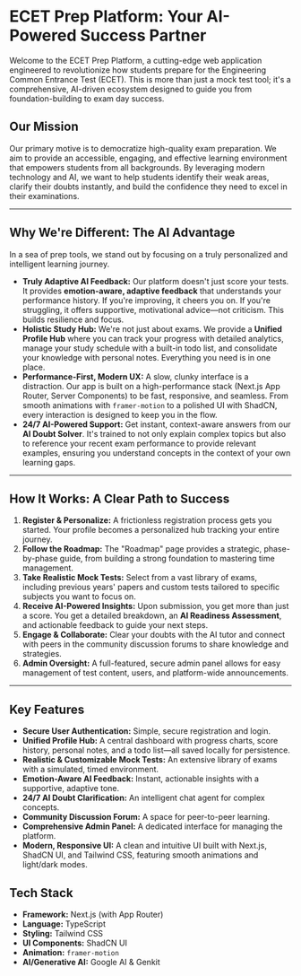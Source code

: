 # ECET Prep Platform: Your AI-Powered Success Partner

Welcome to the ECET Prep Platform, a cutting-edge web application engineered to revolutionize how students prepare for the Engineering Common Entrance Test (ECET). This is more than just a mock test tool; it's a comprehensive, AI-driven ecosystem designed to guide you from foundation-building to exam day success.

## Our Mission

Our primary motive is to democratize high-quality exam preparation. We aim to provide an accessible, engaging, and effective learning environment that empowers students from all backgrounds. By leveraging modern technology and AI, we want to help students identify their weak areas, clarify their doubts instantly, and build the confidence they need to excel in their examinations.

---

## Why We're Different: The AI Advantage

In a sea of prep tools, we stand out by focusing on a truly personalized and intelligent learning journey.

*   **Truly Adaptive AI Feedback:** Our platform doesn't just score your tests. It provides **emotion-aware, adaptive feedback** that understands your performance history. If you're improving, it cheers you on. If you're struggling, it offers supportive, motivational advice—not criticism. This builds resilience and focus.
*   **Holistic Study Hub:** We're not just about exams. We provide a **Unified Profile Hub** where you can track your progress with detailed analytics, manage your study schedule with a built-in todo list, and consolidate your knowledge with personal notes. Everything you need is in one place.
*   **Performance-First, Modern UX:** A slow, clunky interface is a distraction. Our app is built on a high-performance stack (Next.js App Router, Server Components) to be fast, responsive, and seamless. From smooth animations with `framer-motion` to a polished UI with ShadCN, every interaction is designed to keep you in the flow.
*   **24/7 AI-Powered Support:** Get instant, context-aware answers from our **AI Doubt Solver**. It's trained to not only explain complex topics but also to reference your recent exam performance to provide relevant examples, ensuring you understand concepts in the context of your own learning gaps.

---

## How It Works: A Clear Path to Success

1.  **Register & Personalize:** A frictionless registration process gets you started. Your profile becomes a personalized hub tracking your entire journey.
2.  **Follow the Roadmap:** The "Roadmap" page provides a strategic, phase-by-phase guide, from building a strong foundation to mastering time management.
3.  **Take Realistic Mock Tests:** Select from a vast library of exams, including previous years' papers and custom tests tailored to specific subjects you want to focus on.
4.  **Receive AI-Powered Insights:** Upon submission, you get more than just a score. You get a detailed breakdown, an **AI Readiness Assessment**, and actionable feedback to guide your next steps.
5.  **Engage & Collaborate:** Clear your doubts with the AI tutor and connect with peers in the community discussion forums to share knowledge and strategies.
6.  **Admin Oversight:** A full-featured, secure admin panel allows for easy management of test content, users, and platform-wide announcements.

---

## Key Features

-   **Secure User Authentication:** Simple, secure registration and login.
-   **Unified Profile Hub:** A central dashboard with progress charts, score history, personal notes, and a todo list—all saved locally for persistence.
-   **Realistic & Customizable Mock Tests:** An extensive library of exams with a simulated, timed environment.
-   **Emotion-Aware AI Feedback:** Instant, actionable insights with a supportive, adaptive tone.
-   **24/7 AI Doubt Clarification:** An intelligent chat agent for complex concepts.
-   **Community Discussion Forum:** A space for peer-to-peer learning.
-   **Comprehensive Admin Panel:** A dedicated interface for managing the platform.
-   **Modern, Responsive UI:** A clean and intuitive UI built with Next.js, ShadCN UI, and Tailwind CSS, featuring smooth animations and light/dark modes.

## Tech Stack

-   **Framework:** Next.js (with App Router)
-   **Language:** TypeScript
-   **Styling:** Tailwind CSS
-   **UI Components:** ShadCN UI
-   **Animation:** `framer-motion`
-   **AI/Generative AI:** Google AI & Genkit